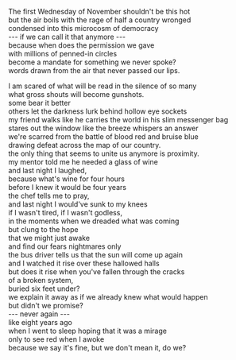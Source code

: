 <!--
.. title: The Aftermath
.. slug: the-aftermath
.. date: 2024-11-11 20:11:16 UTC-05:00
.. tags: election, politics, poetry
.. category: poetry
.. link: 
.. description: 
.. type: text
-->

The first Wednesday of November shouldn't be this hot  
but the air boils with the rage of half a country wronged   
condensed into this microcosm of democracy   
--- if we can call it that anymore ---   
because when does the permission we gave    
with millions of penned-in circles   
become a mandate for something we never spoke?  
words drawn from the air that never passed our lips.  
<!-- TEASER_END -->
I am scared of what will be read in the silence of so many   
what gross shouts will become gunshots.   
some bear it better   
others let the darkness lurk behind hollow eye sockets  
my friend walks like he carries the world in his slim messenger bag   
stares out the window like the breeze whispers an answer   
we're scarred from the battle of blood red and bruise blue  
drawing defeat across the map of our country.   
the only thing that seems to unite us anymore is proximity.  
my mentor told me he needed a glass of wine   
and last night I laughed,  
because what's wine for four hours  
before I knew it would be four years  
the chef tells me to pray,  
and last night I would've sunk to my knees   
if I wasn't tired, if I wasn't godless,  
in the moments when we dreaded what was coming   
but clung to the hope  
that we might just awake   
and find our fears nightmares only   
the bus driver tells us that the sun will come up again   
and I watched it rise over these hallowed halls  
but does it rise when you've fallen through the cracks  
of a broken system,  
buried six feet under?  
we explain it away as if we already knew what would happen   
but didn't we promise?   
--- never again ---   
like eight years ago   
when I went to sleep hoping that it was a mirage   
only to see red when I awoke  
because we say it's fine, but we don't mean it, do we?  
